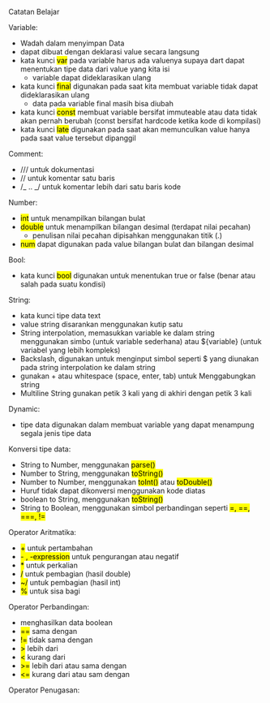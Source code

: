 Catatan Belajar

Variable:

- Wadah dalam menyimpan Data
- dapat dibuat dengan deklarasi value secara langsung
- kata kunci <mark>var</mark> pada variable harus ada valuenya supaya dart dapat menentukan tipe data dari value yang kita isi
  - variable dapat dideklarasikan ulang
- kata kunci <mark>final</mark> digunakan pada saat kita membuat variable tidak dapat dideklarasikan ulang
  - data pada variable final masih bisa diubah
- kata kunci <mark>const</mark> membuat variable bersifat immuteable atau data tidak akan pernah berubah (const bersifat hardcode ketika kode di kompilasi)
- kata kunci <mark>late</mark> digunakan pada saat akan memunculkan value hanya pada saat value tersebut dipanggil

Comment:

- /// untuk dokumentasi
- // untuk komentar satu baris
- /_ .. _/ untuk komentar lebih dari satu baris kode

Number:

- <mark>int</mark> untuk menampilkan bilangan bulat
- <mark>double</mark> untuk menampilkan bilangan desimal (terdapat nilai pecahan)
  - penulisan nilai pecahan dipisahkan menggunakan titik (.)
- <mark>num</mark> dapat digunakan pada value bilangan bulat dan bilangan desimal

Bool:

- kata kunci <mark>bool</mark> digunakan untuk menentukan true or false (benar atau salah pada suatu kondisi)

String:

- kata kunci tipe data text
- value string disarankan menggunakan kutip satu
- String interpolation, memasukkan variable ke dalam string menggunakan simbo (untuk variable sederhana) atau ${variable} (untuk variabel yang lebih kompleks)
- Backslash, digunakan untuk menginput simbol seperti $ yang diunakan pada string interpolation ke dalam string
- gunakan + atau whitespace (space, enter, tab) untuk Menggabungkan string
- Multiline String gunakan petik 3 kali yang di akhiri dengan petik 3 kali

Dynamic:

- tipe data digunakan dalam membuat variable yang dapat menampung segala jenis tipe data

Konversi tipe data:

- String to Number, menggunakan <mark>parse()</mark>
- Number to String, menggunakan <mark>toString()</mark>
- Number to Number, menggunakan <mark>toInt()</mark> atau <mark>toDouble()</mark>
- Huruf tidak dapat dikonversi menggunakan kode diatas
- boolean to String, menggunakan <mark>toString()</mark>
- String to Boolean, menggunakan simbol perbandingan seperti <mark>=, ==, ===, !=</mark>

Operator Aritmatika:

- <mark>+</mark> untuk pertambahan
- <mark>- , -expression</mark> untuk pengurangan atau negatif
- <mark>\*</mark> untuk perkalian
- <mark>/</mark> untuk pembagian (hasil double)
- <mark>~/</mark> untuk pembagian (hasil int)
- <mark>%</mark> untuk sisa bagi

Operator Perbandingan:

- menghasilkan data boolean
- <mark>==</mark> sama dengan
- <mark>!=</mark> tidak sama dengan
- <mark>></mark> lebih dari
- <mark><</mark> kurang dari
- <mark>>=</mark> lebih dari atau sama dengan
- <mark><=</mark> kurang dari atau sam dengan

Operator Penugasan:
